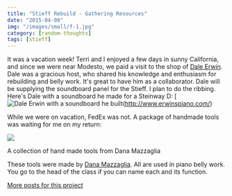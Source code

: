 ```yaml
---
title: "Stieff Rebuild - Gathering Resources"
date: "2015-04-08"
img: "/images/small/f-1.jpg"
category: [random-thoughts]
tags: [stieff]
---
```



It was a vacation week! Terri and I enjoyed a few days in sunny California, and since we were near Modesto, we paid a visit to the shop of [Dale Erwin](http://www.erwinspiano.com). Dale was a gracious host, who shared his knowledge and enthusiasm for rebuilding and belly work. It's great to have him as a collaborator. Dale will be supplying the soundboard panel for the Stieff. I plan to do the ribbing. Here's Dale with a soundboard he made for a Steinway D: [![Dale Erwin with a soundboard he built](/images/medium/Dale-Erwin-with-Steinway-D-soundboard.jpg)(http://www.erwinspiano.com/)

While we were on vacation, FedEx was not. A package of handmade tools was waiting for me on my return:

![](https://www.mcguirepiano.com/wp-content/uploads/2020/09/f-1-1024x576.jpg?v=1601470717)

A collection of hand made tools from Dana Mazzaglia


These tools were made by [Dana Mazzaglia](http://mazzagliatools.com/). All are used in piano belly work. You go to the head of the class if you can name each and its function.

[More posts for this project](/tag/stieff)
